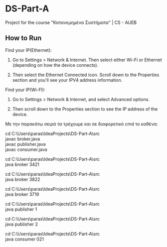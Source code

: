 # DS-Part-A
Project for the course "Κατανεμημένα Συστήματα" | CS - AUEB

## How to Run

Find your IP(Ethernet):
1. Go to Settings > Network & Internet. Then select either Wi-Fi or Ethernet (depending on how the device connects).

2. Then select the Ethernet Connected icon. Scroll down to the Properties section and you’ll see your IPV4 address information.

Find your IP(Wi-FI):
1. Go to Settings > Network & Internet, and select Advanced options.

2. Then scroll down to the Properties section to see the IP address of the device.

Με την παρακάτω σειρά τα τρέχουμε και σε διαφορετικό cmd το καθένα:<br>

cd C:\Users\paras\IdeaProjects\DS-Part-A\src<br>
javac broker.java<br>
javac publisher.java<br>
javac consumer.java<br>

cd C:\Users\paras\IdeaProjects\DS-Part-A\src<br>
java broker 3421<br>

cd C:\Users\paras\IdeaProjects\DS-Part-A\src<br>
java broker 3822<br>

cd C:\Users\paras\IdeaProjects\DS-Part-A\src<br>
java broker 3719<br>

cd C:\Users\paras\IdeaProjects\DS-Part-A\src<br>
java publisher 1

cd C:\Users\paras\IdeaProjects\DS-Part-A\src<br>
java publisher 2

cd C:\Users\paras\IdeaProjects\DS-Part-A\src<br>
java consumer 021